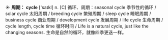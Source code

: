 ☀ <span class="category">**周期：**</span>
<span class="vocabulary">**cycle**</span> ['saɪkl] 
<span class="definition">n. [C] 循环、周期：</span>seasonal cycle 季节性的循环 / solar cycle 太阳周期 / breeding cycle 繁殖周期 / sleep cycle 睡眠周期 / business cycle 商业周期 / development cycle 发展周期 / life cycle 生命周期 / cycle length, cycle time 循环时间 / Life is a natural cycle, just like the changing seasons. 生命是自然的循环，就像四季更迭一样。
